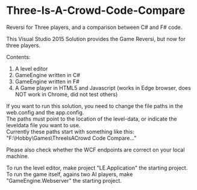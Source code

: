 # Three-Is-A-Crowd-Code-Compare
Reversi for Three players, and a comparison between C# and F# code.

This Visual Studio 2015 Solution provides the Game Reversi, but now for three players.

Contents:
  1. A level editor
  2. GameEngine written in C#
  3. GameEngine written in F#
  4. A Game player in HTML5 and Javascript (works in Edge browser, does NOT work in Chrome, did not test others)

If you want to run this solution, you need to change the file paths in the web.config and the app.config.  
The paths must point to the location of the level-data, or indicate the leveldata file you want to use.  
Currently these paths start with something like this: "F:\Hobby\Games\ThreeIsACrowd Code Compare\..."

Please also check whether the WCF endpoints are correct on your local machine.

To run the level editor, make project "LE.Application" the starting project.  
To run the game itself, agains two AI players, make "GameEngine.Webserver" the starting project.  
